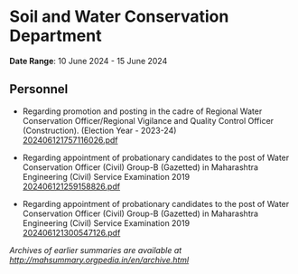 # Soil and Water Conservation Department

**Date Range**: 10 June 2024 - 15 June 2024


## Personnel
- Regarding promotion and posting in the cadre of Regional Water Conservation Officer/Regional Vigilance and Quality Control Officer (Construction). (Election Year - 2023-24)\
  [202406121757116026.pdf](https://gr.maharashtra.gov.in/Site/Upload/Government%20Resolutions/English/202406121757116026.pdf)

- Regarding appointment of probationary candidates to the post of Water Conservation Officer (Civil) Group-B (Gazetted) in Maharashtra Engineering (Civil) Service Examination 2019\
  [202406121259158826.pdf](https://gr.maharashtra.gov.in/Site/Upload/Government%20Resolutions/English/202406121259158826.pdf)

- Regarding appointment of probationary candidates to the post of Water Conservation Officer (Civil) Group-B (Gazetted) in Maharashtra Engineering (Civil) Service Examination 2019\
  [202406121300547126.pdf](https://gr.maharashtra.gov.in/Site/Upload/Government%20Resolutions/English/202406121300547126.pdf)


*Archives of earlier summaries are available at http://mahsummary.orgpedia.in/en/archive.html*